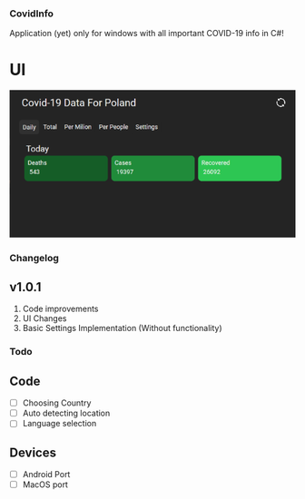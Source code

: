 ### CovidInfo
Application (yet) only for windows with all important COVID-19 info in C#!

# UI
![App UI footage](UI.png)

### Changelog

## v1.0.1

1. Code improvements
2. UI Changes
3. Basic Settings Implementation (Without functionality)

### Todo

## Code
- [ ] Choosing Country
- [ ] Auto detecting location
- [ ] Language selection

## Devices
- [ ] Android Port
- [ ] MacOS port
